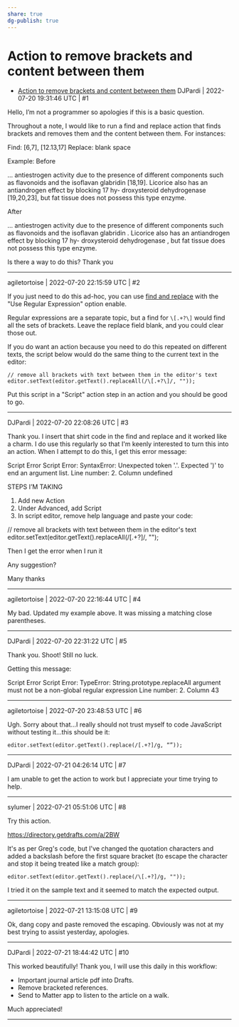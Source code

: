 ```yaml
---
share: true
dg-publish: true
---
```

# Action to remove brackets and content between them
- [Action to remove brackets and content between them](https://forums.getdrafts.com/t/action-to-remove-brackets-and-content-between-them/13015)
DJPardi | 2022-07-20 19:31:46 UTC | #1

Hello, I’m not a programmer so apologies if this is a basic question. 

Throughout a note, I would like to run a find and replace action that finds brackets and removes them and the content between them. For instances:

Find: [6,7], [12.13,17]
Replace: blank space 

Example: 
Before

… antiestrogen activity due to the presence of different components such as flavonoids and the isoflavan glabridin [18,19]. Licorice also has an antiandrogen effect by blocking 17 hy- droxysteroid dehydrogenase [19,20,23], but fat tissue does not possess this type enzyme.

After 

… antiestrogen activity due to the presence of different components such as flavonoids and the isoflavan glabridin . Licorice also has an antiandrogen effect by blocking 17 hy- droxysteroid dehydrogenase , but fat tissue does not possess this type enzyme.

Is there a way to do this?
Thank you

-------------------------

agiletortoise | 2022-07-20 22:15:59 UTC | #2

If you just need to do this ad-hoc, you can use [find and replace](https://docs.getdrafts.com/docs/editor/find) with the "Use Regular Expression" option enable.

Regular expressions are a separate topic, but a find for `\[.+?\]` would find all the sets of brackets. Leave the replace field blank, and you could clear those out.

If you do want an action because you need to do this repeated on different texts, the script below would do the same thing to the current text in the editor:

```
// remove all brackets with text between them in the editor's text
editor.setText(editor.getText().replaceAll(/\[.+?\]/, ""));
```

Put this script in a "Script" action step in an action and you should be good to go.

-------------------------

DJPardi | 2022-07-20 22:08:26 UTC | #3

Thank you. I insert that shirt code in the find and replace and it worked like a charm. I do use this regularly so that I'm keenly interested to turn this into an action. When I attempt to do this, I get this error message:

Script Error
Script Error: SyntaxError: Unexpected
token '.'. Expected ')' to end an
argument list.
Line number: 2. Column undefined


STEPS I’M TAKING 
1. Add new Action
2. Under Advanced, add Script
3. In script editor, remove help language and paste your code:

// remove all brackets with text between them in the editor's text
editor.setText(editor.getText().replaceAll(/\[.+?\]/, "");

Then I get the error when I run it 

Any suggestion?

Many thanks

-------------------------

agiletortoise | 2022-07-20 22:16:44 UTC | #4

My bad. Updated my example above. It was missing a matching close parentheses.

-------------------------

DJPardi | 2022-07-20 22:31:22 UTC | #5

Thank you. Shoot! Still no luck. 

Getting this message:

Script Error
Script Error: TypeError:
String.prototype.replaceAll argument
must not be a non-global regular
expression
Line number: 2. Column 43

-------------------------

agiletortoise | 2022-07-20 23:48:53 UTC | #6

Ugh. Sorry about that…I really should not trust myself to code JavaScript without testing it…this should be it:

```
editor.setText(editor.getText().replace(/[.+?]/g, “”));
```

-------------------------

DJPardi | 2022-07-21 04:26:14 UTC | #7

I am unable to get the action to work but I appreciate your time trying to help.

-------------------------

sylumer | 2022-07-21 05:51:06 UTC | #8

Try this action.

https://directory.getdrafts.com/a/2BW

It's as per Greg's code, but I've changed the quotation characters and added a backslash before the first square bracket (to escape the character and stop it being treated like a match group):

```
editor.setText(editor.getText().replace(/\[.+?]/g, ""));
```

I tried it on the sample text and it seemed to match the expected output.

-------------------------

agiletortoise | 2022-07-21 13:15:08 UTC | #9

Ok, dang copy and paste removed the escaping. Obviously was not at my best trying to assist yesterday, apologies.

-------------------------

DJPardi | 2022-07-21 18:44:42 UTC | #10

This worked beautifully! Thank you, I will use this daily in this workflow:

- Important journal article pdf into Drafts.
- Remove bracketed references. 
- Send to Matter app to listen to the article on a  walk. 

Much appreciated!

-------------------------

